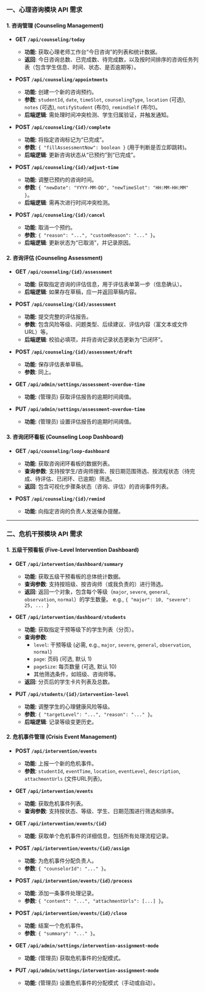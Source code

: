 ### 一、心理咨询模块 API 需求

#### 1. 咨询管理 (Counseling Management)

*   **GET `/api/counseling/today`**
    *   **功能**: 获取心理老师工作台“今日咨询”的列表和统计数据。
    *   **返回**: 今日咨询总数、已完成数、待完成数，以及按时间排序的咨询任务列表（包含学生信息、时间、状态、是否逾期等）。

*   **POST `/api/counseling/appointments`**
    *   **功能**: 创建一个新的咨询预约。
    *   **参数**: `studentId`, `date`, `timeSlot`, `counselingType`, `location` (可选), `notes` (可选), `notifyStudent` (布尔), `remindSelf` (布尔)。
    *   **后端逻辑**: 需处理时间冲突检测、学生归属验证，并触发通知。

*   **POST `/api/counseling/{id}/complete`**
    *   **功能**: 将指定咨询标记为“已完成”。
    *   **参数**: `{ "fillAssessmentNow": boolean }` (用于判断是否立即跳转)。
    *   **后端逻辑**: 更新咨询状态从“已预约”到“已完成”。

*   **POST `/api/counseling/{id}/adjust-time`**
    *   **功能**: 调整已预约的咨询时间。
    *   **参数**: `{ "newDate": "YYYY-MM-DD", "newTimeSlot": "HH:MM-HH:MM" }`。
    *   **后端逻辑**: 需再次进行时间冲突检测。

*   **POST `/api/counseling/{id}/cancel`**
    *   **功能**: 取消一个预约。
    *   **参数**: `{ "reason": "...", "customReason": "..." }`。
    *   **后端逻辑**: 更新状态为“已取消”，并记录原因。

#### 2. 咨询评估 (Counseling Assessment)

*   **GET `/api/counseling/{id}/assessment`**
    *   **功能**: 获取指定咨询的评估信息，用于评估表单第一步（信息确认）。
    *   **后端逻辑**: 如果存在草稿，应一并返回草稿内容。

*   **POST `/api/counseling/{id}/assessment`**
    *   **功能**: 提交完整的评估报告。
    *   **参数**: 包含风险等级、问题类型、后续建议、评估内容（富文本或文件URL）等。
    *   **后端逻辑**: 校验必填项，并将咨询记录状态更新为“已闭环”。

*   **POST `/api/counseling/{id}/assessment/draft`**
    *   **功能**: 保存评估表单草稿。
    *   **参数**: 同上。

*   **GET `/api/admin/settings/assessment-overdue-time`**
    *   **功能**: (管理员) 获取评估报告的逾期时间阈值。

*   **PUT `/api/admin/settings/assessment-overdue-time`**
    *   **功能**: (管理员) 设置评估报告的逾期时间阈值。

#### 3. 咨询闭环看板 (Counseling Loop Dashboard)

*   **GET `/api/counseling/loop-dashboard`**
    *   **功能**: 获取咨询闭环看板的数据列表。
    *   **查询参数**: 支持按学生/咨询师搜索、按日期范围筛选、按流程状态（待完成、待评估、已闭环、已逾期）筛选。
    *   **返回**: 包含可视化步骤条状态（咨询、评估）的咨询事件列表。

*   **POST `/api/counseling/{id}/remind`**
    *   **功能**: 向指定咨询的负责人发送催办提醒。

---

### 二、危机干预模块 API 需求

#### 1. 五级干预看板 (Five-Level Intervention Dashboard)

*   **GET `/api/intervention/dashboard/summary`**
    *   **功能**: 获取五级干预看板的总体统计数据。
    *   **查询参数**: 支持按班级、按咨询师（或我负责的）进行筛选。
    *   **返回**: 返回一个对象，包含每个等级（`major`, `severe`, `general`, `observation`, `normal`）的学生数量。 e.g., `{ "major": 10, "severe": 25, ... }`

*   **GET `/api/intervention/dashboard/students`**
    *   **功能**: 获取指定干预等级下的学生列表（分页）。
    *   **查询参数**:
        *   `level`: 干预等级 (必需, e.g., `major`, `severe`, `general`, `observation`, `normal`)
        *   `page`: 页码 (可选, 默认 1)
        *   `pageSize`: 每页数量 (可选, 默认 10)
        *   其他筛选条件，如班级、咨询师等。
    *   **返回**: 分页后的学生卡片列表及总数。

*   **PUT `/api/students/{id}/intervention-level`**
    *   **功能**: 调整学生的心理健康风险等级。
    *   **参数**: `{ "targetLevel": "...", "reason": "..." }`。
    *   **后端逻辑**: 记录等级变更历史。

#### 2. 危机事件管理 (Crisis Event Management)

*   **POST `/api/intervention/events`**
    *   **功能**: 上报一个新的危机事件。
    *   **参数**: `studentId`, `eventTime`, `location`, `eventLevel`, `description`, `attachmentUrls` (文件URL列表)。

*   **GET `/api/intervention/events`**
    *   **功能**: 获取危机事件列表。
    *   **查询参数**: 支持按状态、等级、学生、日期范围进行筛选和排序。

*   **GET `/api/intervention/events/{id}`**
    *   **功能**: 获取单个危机事件的详细信息，包括所有处理流程记录。

*   **POST `/api/intervention/events/{id}/assign`**
    *   **功能**: 为危机事件分配负责人。
    *   **参数**: `{ "counselorId": "..." }`。

*   **POST `/api/intervention/events/{id}/process`**
    *   **功能**: 添加一条事件处理记录。
    *   **参数**: `{ "content": "...", "attachmentUrls": [...] }`。

*   **POST `/api/intervention/events/{id}/close`**
    *   **功能**: 结案一个危机事件。
    *   **参数**: `{ "summary": "..." }`。

*   **GET `/api/admin/settings/intervention-assignment-mode`**
    *   **功能**: (管理员) 获取危机事件的分配模式。

*   **PUT `/api/admin/settings/intervention-assignment-mode`**
    *   **功能**: (管理员) 设置危机事件的分配模式（手动或自动）。